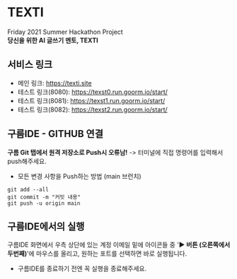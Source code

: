 TEXTI
=====
Friday 2021 Summer Hackathon Project    
**당신을 위한 AI 글쓰기 멘토, TEXTI**

서비스 링크
-----
+ 메인 링크: https://texti.site
+ 테스트 링크(8080): https://texst0.run.goorm.io/start/
+ 테스트 링크(8081): https://texst1.run.goorm.io/start/
+ 테스트 링크(8082): https://texst2.run.goorm.io/start/

구름IDE - GITHUB 연결
-----
**구름 Git 탭에서 원격 저장소로 Push시 오류남!** -> 터미널에 직접 명령어를 입력해서 push해주세요.
+ 모든 변경 사항을 Push하는 방법 (main 브런치)
```
git add --all
git commit -m "커밋 내용"
git push -u origin main
```

구름IDE에서의 실행
-----
구름IDE 화면에서 우측 상단에 있는 계정 이메일 밑에 아이콘들 중 '**▶ 버튼 (오른쪽에서 두번째)**'에 마우스를 올리고, 원하는 포트를 선택하면 바로 실행됩니다.
+ 구름IDE를 종료하기 전엔 꼭 실행을 종료해주세요.